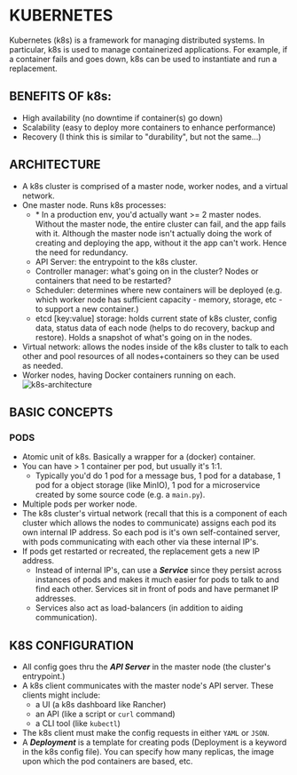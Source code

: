 # KUBERNETES
Kubernetes (k8s) is a framework for managing distributed systems. In particular,
k8s is used to manage containerized applications. For example, if a container
fails and goes down, k8s can be used to instantiate and run a replacement.

## BENEFITS OF k8s:
- High availability (no downtime if container(s) go down)
- Scalability (easy to deploy more containers to enhance performance)
- Recovery (I think this is similar to "durability", but not the same...) 

## ARCHITECTURE
- A k8s cluster is comprised of a master node, worker nodes, and a virtual
  network.
- One master node. Runs k8s processes:
  - \* In a production env, you'd actually want >= 2 master nodes. Without the
    master node, the entire cluster can fail, and the app fails with it. 
    Although the master node isn't actually doing the work of creating and
    deploying the app, without it the app can't work. Hence the need for
    redundancy.
  - API Server: the entrypoint to the k8s cluster.
  - Controller manager: what's going on in the cluster? Nodes or containers
    that need to be restarted?
  - Scheduler: determines where new containers will be deployed (e.g. which 
    worker node has sufficient capacity - memory, storage, etc - to support a
    new container.)
  - etcd [key:value] storage: holds current state of k8s cluster, config data,
    status data of each node (helps to do recovery, backup and restore). Holds
    a snapshot of what's going on in the nodes.
- Virtual network: allows the nodes inside of the k8s cluster to talk to each
  other and pool resources of all nodes+containers so they can be used as 
  needed.
- Worker nodes, having Docker containers running on each.
![k8s-architecture](/images/k8s-architecture.png)

## BASIC CONCEPTS

### PODS
- Atomic unit of k8s. Basically a wrapper for a (docker) container. 
- You can have > 1 container per pod, but usually it's 1:1.
  - Typically you'd do 1 pod for a message bus, 1 pod for a database, 1 pod for
    a object storage (like MinIO), 1 pod for a microservice created by some
    source code (e.g. a `main.py`).
- Multiple pods per worker node.
- The k8s cluster's virtual network (recall that this is a component of each
  cluster which allows the nodes to communicate) assigns each pod its own
  internal IP address. So each pod is it's own self-contained server, with pods
  communicating with each other via these internal IP's.
- If pods get restarted or recreated, the replacement gets a new IP address. 
  - Instead of internal IP's, can use a ***Service*** since they persist across
    instances of pods and makes it much easier for pods to talk to and find
    each other. Services sit in front of pods and have permanet IP addresses.
  - Services also act as load-balancers (in addition to aiding communication).

## K8S CONFIGURATION
- All config goes thru the ***API Server*** in the master node (the cluster's
  entrypoint.)
- A k8s client communicates with the master node's API server. These clients
  might include:
  - a UI (a k8s dashboard like Rancher)
  - an API (like a script or `curl` command)
  - a CLI tool (like `kubectl`)
- The k8s client must make the config requests in either `YAML` or `JSON`.
- A ***Deployment*** is a template for creating pods (Deployment is a keyword
  in the k8s config file). You can specify how many replicas, the image upon
  which the pod containers are based, etc.




